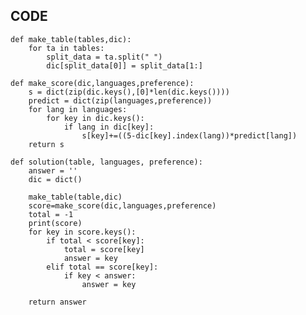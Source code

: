 ## CODE
    def make_table(tables,dic):
        for ta in tables:
            split_data = ta.split(" ")
            dic[split_data[0]] = split_data[1:]

    def make_score(dic,languages,preference):
        s = dict(zip(dic.keys(),[0]*len(dic.keys())))
        predict = dict(zip(languages,preference))
        for lang in languages:
            for key in dic.keys():
                if lang in dic[key]:
                    s[key]+=((5-dic[key].index(lang))*predict[lang])
        return s

    def solution(table, languages, preference):
        answer = ''
        dic = dict()

        make_table(table,dic)
        score=make_score(dic,languages,preference)
        total = -1
        print(score)
        for key in score.keys():
            if total < score[key]:
                total = score[key]
                answer = key
            elif total == score[key]:
                if key < answer:
                    answer = key

        return answer
